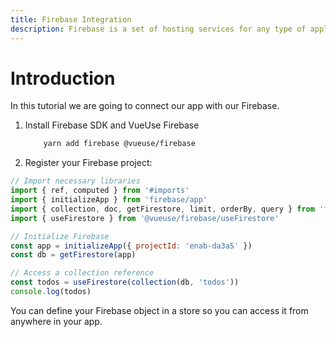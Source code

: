 ```yaml
---
title: Firebase Integration
description: Firebase is a set of hosting services for any type of application. It offers NoSQL and real-time hosting of databases, content, social authentication, and notifications, or services, such as a real-time communication serve
---
```


# Introduction
In this tutorial we are going to connect our app with our Firebase.

1. Install Firebase SDK and VueUse Firebase
    ```bash
        yarn add firebase @vueuse/firebase
    ```

2. Register your Firebase project:

```js
// Import necessary libraries
import { ref, computed } from '#imports'
import { initializeApp } from 'firebase/app'
import { collection, doc, getFirestore, limit, orderBy, query } from 'firebase/firestore'
import { useFirestore } from '@vueuse/firebase/useFirestore'

// Initialize Firebase
const app = initializeApp({ projectId: 'enab-da3a5' })
const db = getFirestore(app)

// Access a collection reference
const todos = useFirestore(collection(db, 'todos'))
console.log(todos)
```

You can define your Firebase object in a store so you can access it from anywhere in your app.